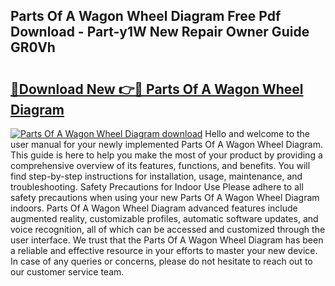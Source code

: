 ## Parts Of A Wagon Wheel Diagram Free Pdf Download - Part-y1W New Repair Owner Guide GR0Vh

# <h2><a href="http://dfrckf7.blite.top/?on=Parts+Of+A+Wagon+Wheel+Diagram">🔗Download New 👉🔴 Parts Of A Wagon Wheel Diagram</a></h2>

[![Parts Of A Wagon Wheel Diagram download](https://i.imgur.com/lujVjoI.png)](http://dfrckf7.blite.top/?on=Parts+Of+A+Wagon+Wheel+Diagram)
Hello and welcome to the user manual for your newly implemented Parts Of A Wagon Wheel Diagram. This guide is here to help you make the most of your product by providing a comprehensive overview of its features, functions, and benefits. You will find step-by-step instructions for installation, usage, maintenance, and troubleshooting. Safety Precautions for Indoor Use Please adhere to all safety precautions when using your new Parts Of A Wagon Wheel Diagram indoors. Parts Of A Wagon Wheel Diagram advanced features include augmented reality, customizable profiles, automatic software updates, and voice recognition, all of which can be accessed and customized through the user interface. We trust that the Parts Of A Wagon Wheel Diagram has been a reliable and effective resource in your efforts to master your new device. In case of any queries or concerns, please do not hesitate to reach out to our customer service team.

